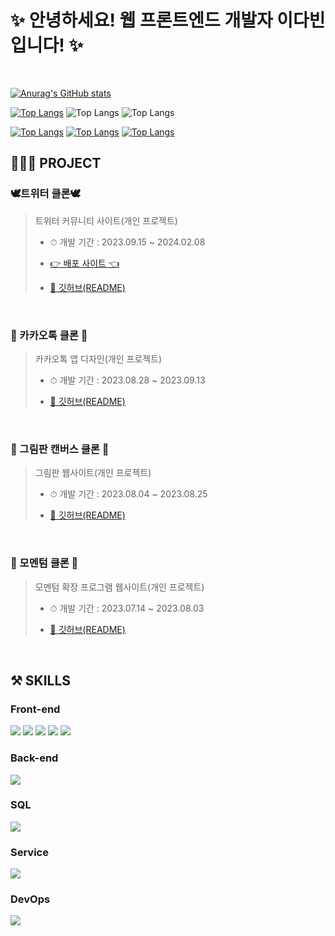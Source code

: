 <!-- ---------- ---------- ---------- ---------- ---------- 대제목 ---------- ---------- ---------- ---------- ---------- -->
# ✨ 안녕하세요! 웹 프론트엔드 개발자 이다빈 입니다! ✨
<br>

[![Anurag's GitHub stats](https://github-readme-stats.vercel.app/api?username=Yeon-seong&hide=stars,contribs&count_private=true&show_icons=true)](https://github.com/anuraghazra/github-readme-stats)

[![Top Langs](https://github-readme-stats.vercel.app/api/top-langs/?username=Yeon-seong&)](https://github.com/anuraghazra/github-readme-stats)
![Top Langs](https://github-readme-stats.vercel.app/api/top-langs/?username=Yeon-seong&&size_weight=0.5&count_weight=0.5)
![Top Langs](https://github-readme-stats.vercel.app/api/top-langs/?username=Yeon-seong&&exclude_repo=github-readme-stats,anuraghazra.github.io)


[![Top Langs](https://github-readme-stats.vercel.app/api/top-langs/?username=Yeon-seong&&layout=donut)](https://github.com/anuraghazra/github-readme-stats)
[![Top Langs](https://github-readme-stats.vercel.app/api/top-langs/?username=Yeon-seong&&layout=donut-vertical)](https://github.com/anuraghazra/github-readme-stats)
[![Top Langs](https://github-readme-stats.vercel.app/api/top-langs/?username=anuraghazra&layout=pie)](https://github.com/anuraghazra/github-readme-stats)
<br>

## 👩🏻‍💻 PROJECT
### 🕊트위터 클론🕊
> 트위터 커뮤니티 사이트(개인 프로젝트)
> * <p>⏱ 개발 기간 : 2023.09.15 ~ 2024.02.08</p>
> * <a href="http://nodebird.xyz/"> <p>👉 배포 사이트 👈</p> </a>
> * <a href="https://github.com/Yeon-seong/react-nodebird"> <p>🔗 깃허브(README)</p> </a>
<br>

### 💬 카카오톡 클론 💬
> 카카오톡 앱 디자인(개인 프로젝트)
> * <p>⏱ 개발 기간 : 2023.08.28 ~ 2023.09.13</p>
> * <a href="https://github.com/Yeon-seong/FrontEnd_Project"> <p>🔗 깃허브(README)</p> </a>
<br>

### 🎨 그림판 캔버스 클론 🎨
> 그림판 웹사이트(개인 프로젝트)
> * <p>⏱ 개발 기간 : 2023.08.04 ~ 2023.08.25</p>
> * <a href="https://github.com/Yeon-seong/FrontEnd_Project"> <p>🔗 깃허브(README)</p> </a>
<br>

### 📒 모멘텀 클론 📒
> 모멘텀 확장 프로그램 웹사이트(개인 프로젝트)
> * <p>⏱ 개발 기간 : 2023.07.14 ~ 2023.08.03</p>
> * <a href="https://github.com/Yeon-seong/FrontEnd_Project"> <p>🔗 깃허브(README)</p> </a>
<br>

## ⚒️ SKILLS
### Front-end
  <p>
    <!-- HTML5 스킬 아이콘 -->
    <img src="https://img.shields.io/badge/HTML5-E34F26?style=for-the-badge&logo=html5&logoColor=white"/>
    <!-- CSS3 스킬 아이콘 -->
    <img src="https://img.shields.io/badge/CSS3-1572B6?style=for-the-badge&logo=CSS3&logoColor=white">
    <!-- JavaScript 스킬 아이콘 -->
    <img src="https://img.shields.io/badge/JavaScript-F7DF1E?style=for-the-badge&logo=JavaScript&logoColor=white"/>
    <!-- React 스킬 아이콘 -->
    <img src="https://img.shields.io/badge/React-20232A?style=for-the-badge&logo=react&logoColor=61DAFB"/>
    <!-- Next.js 스킬 아이콘 -->
    <img src="https://img.shields.io/badge/Next.js-000?logo=nextdotjs&logoColor=fff&style=for-the-badge"/>
  </p>

### Back-end
  <p>
    <!-- Node.js 스킬 아이콘 -->
    <img src="https://img.shields.io/badge/Node.js-43853D?style=for-the-badge&logo=node.js&logoColor=white"/>
  </p>

### SQL
  <p>
    <!-- MySQL 스킬 아이콘 -->
    <img src="https://img.shields.io/badge/MySQL-005C84?style=for-the-badge&logo=mysql&logoColor=white"/>
  </p>

### Service
  <p>
    <!-- AWS 스킬 아이콘 -->
    <img src="https://img.shields.io/badge/Amazon_AWS-FF9900?style=for-the-badge&logo=amazonaws&logoColor=white"/>
  </p>

### DevOps
  <p>
    <!-- GitHub 스킬 아이콘 -->
    <img src="https://img.shields.io/badge/GitHub-100000?style=for-the-badge&logo=github&logoColor=white"/>
  </p>
